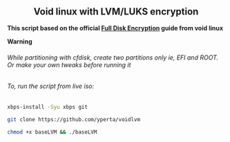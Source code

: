 ###### <h2 align="center"> Void linux with LVM/LUKS encryption </h2>

**This script based on the official [Full Disk Encryption](https://docs.voidlinux.org/installation/guides/fde.html) guide from void linux**


**Warning**

###### While partitioning with cfdisk, create two partitions only ie, EFI and ROOT. Or make your own tweaks before running it


###### To, run the script from live iso:

```bash
xbps-install -Syu xbps git
```

```bash
git clone https://github.com/yperta/voidlvm
```

```bash
chmod +x baseLVM && ./baseLVM
```
